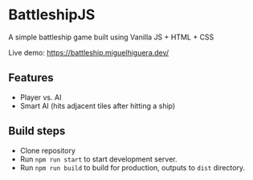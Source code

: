 # BattleshipJS
A simple battleship game built using Vanilla JS + HTML + CSS

Live demo: https://battleship.miguelhiguera.dev/

## Features
- Player vs. AI
- Smart AI (hits adjacent tiles after hitting a ship)

## Build steps
- Clone repository
- Run `npm run start` to start development server.
- Run `npm run build` to build for production, outputs to `dist` directory.
